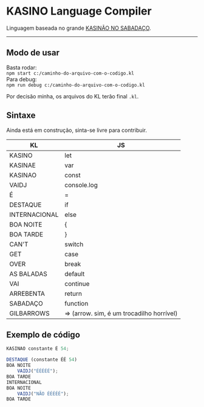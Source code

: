 # KASINO Language Compiler

Linguagem baseada no grande [KASINÃO NO SABADAÇO](https://www.youtube.com/watch?v=LCDaw0QmQQc&ab_channel=TeleguiadoTV).

----------

## Modo de usar
Basta rodar:  
`npm start c:/caminho-do-arquivo-com-o-codigo.kl`  
Para debug:  
`npm run debug c:/caminho-do-arquivo-com-o-codigo.kl`
  
Por decisão minha, os arquivos do KL terão final `.kl`.

## Sintaxe

Ainda está em construção, sinta-se livre para contribuir.

KL             | JS
---------------| ------
KASINO         | let
KASINAE        | var
KASINAO        | const
VAIDJ          | console.log
É              | =
DESTAQUE       | if
INTERNACIONAL  | else
BOA NOITE      | {
BOA TARDE      | }
CAN'T          | switch
GET            | case
OVER           | break
AS BALADAS     | default
VAI            | continue
ARREBENTA      | return
SABADAÇO       | function
GILBARROWS     | => (arrow. sim, é um trocadilho horrível)

  
## Exemplo de código
```javascript
KASINAO constante É 54;

DESTAQUE (constante ÉÉ 54)
BOA NOITE
    VAIDJ("ÉÉÉÉÉ");
BOA TARDE
INTERNACIONAL
BOA NOITE
    VAIDJ("NÃO ÉÉÉÉÉ");
BOA TARDE
```
